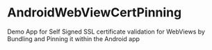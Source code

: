 # AndroidWebViewCertPinning
Demo App for Self Signed SSL certificate validation for WebViews by Bundling and Pinning it within the Android app
